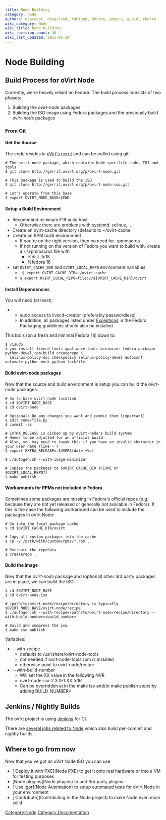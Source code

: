 ```yaml
---
title: Node Building
category: node
authors: dcaroest, dougsland, fabiand, mburns, pmyers, quaid, rbarry
wiki_category: Node
wiki_title: Node Building
wiki_revision_count: 36
wiki_last_updated: 2015-01-28
---
```


# Node Building

## Build Process for oVirt Node

Currently, we're heavily reliant on Fedora. The build process consists of two phases:

1.  Building the *ovirt-node* packages
2.  Building the ISO image using Fedora packages and the previously build *ovirt-node* packages

### From Git

#### Get the Source

The code resides in [oVirt's gerrit](http://gerrit.ovirt.org/gitweb?p=ovirt-node.git;a=summary) and can be pulled using git:

    # The ovirt-node package, which contains Node specififc code, TUI and tools
    $ git clone http://gerrit.ovirt.org/p/ovirt-node.git

    # This package is used to build the ISO
    $ git clone http://gerrit.ovirt.org/p/ovirt-node-iso.git

    # Let's operate from this base
    $ export OVIRT_NODE_BASE=$PWD

#### Setup a Build Environment

*   Recommend minimum F18 build host
    -   Otherwise there are problems with systemd, selinux, ...
*   Create an ovirt-cache directory (defaults to ~/ovirt-cache
*   Create an RPM build environment
    -   If you're on the right version, then no need for .rpmmacros
    -   If not running on the version of Fedora you want to build with, create a ~/.rpmmacros file with
        -   %dist .fc18
        -   %fedora 18
*   set `OVIRT_CACHE_DIR` and `OVIRT_LOCAL_REPO` environment variables
    -   ` $ export OVIRT_CACHE_DIR=~/ovirt-cache`
    -   ` $ export OVIRT_LOCAL_REPO=file://${OVIRT_CACHE_DIR}/ovirt `

#### Install Dependencies

You will need (at least):

*   -   sudo access to livecd-creator (preferably passwordless)
    -   In addition, all packages listed under [Exceptions](http://fedoraproject.org/wiki/Packaging:Guidelines#Exceptions_2) in the Fedora Packaging guidelines should also be installed.

This boils (on a fresh and minimal Fedora 18) down to:

    $ visudo
    $ yum install livecd-tools appliance-tools-minimizer fedora-packager python-devel rpm-build createrepo \
      selinux-policy-doc checkpolicy selinux-policy-devel autoconf automake python-mock python-lockfile

#### Build ovirt-node packages

Now that the source and build environment is setup you can build the *ovirt-node* packages:

    # Go to base ovirt-node location
    $ cd $OVIRT_NODE_BASE
    $ cd ovirt-node

    # Optional: Do any changes you want and commit them (important)
    $ edit some/file.py
    $ commit -as

    # EXTRA_RELEASE is picked up by ovirt-node's build system
    # Needs to be adjusted for an official build
    # Also, you may need to tweak this if you have an invalid character in your user name (like - )
    $ export EXTRA_RELEASE=.$USER$(date +%s)

    $ ./autogen.sh --with-image-minimizer

    # Copies the packages to $OVIRT_CACHE_DIR (FIXME or $OVIRT_LOCAL_REPO?)
    $ make publish

#### Workarounds for RPMs not included in Fedora

Sometimes some packages are missing in Fedora's official repos (e.g. because they are not yet released or generally not available in Fedora). If this is the case the following workaround can be used to include the packages in oVirt Node:

    # Go into the local package cache
    $ cd $OVIRT_CACHE_DIR/ovirt

    # Copy all custom packages into the cache
    $ cp -v /path/with/custom/rpms/*.rpm .

    # Recreate the repodata
    $ createrepo .

#### Build the image

Now that the *ovirt-node* package and (optional) other 3rd party packages are in place, we can build the ISO:

    $ cd $OVIRT_NODE_BASE
    $ cd ovirt-node-iso

    # /path/to/ovirt-node/recipe/directory is typically $OVIRT_NODE_BASE/ovirt-node/recipe
    $ ./autogen.sh --with-recipe=/path/to/ovirt-node/recipe/directory --with-build-number=<build_number>

    # Build and compress the iso
    $ make iso publish

Variables:

*   --with-recipe
    -   defaults to /usr/share/ovirt-node-tools
    -   not needed if ovirt-node-tools rpm is installed
    -   otherwise point to ovirt-node/recipe
*   --with-build-number
    -   Will set the XX value in the following NVR
    -   ovirt-node-iso-2.3.0-1.XX.fc16
    -   Can be overridden at in the make iso and/or make publish steps by adding BUILD_NUMBER=<buildnumber>

## Jenkins / Nightly Builds

The oVirt project is using [Jenkins](http://www.jenkins-ci.org) for CI.

There are [several jobs related to Node](http://jenkins.ovirt.org/view/ovirt_node/) which also build per-commit and nightly builds.

## Where to go from now

Now that you've got an oVirt Node ISO you can use

*   [ Deploy it with PXE](Node PXE) to get it onto real hardware or into a VM for testing purposes
*   [Node plugins](Node plugins) to add 3rd party plugins
*   [ Use igor](Node Automation) to setup automated tests for oVirt Node in your environment
*   [ Contribute](Contributing to the Node project) to make Node even more solid

<Category:Node> <Category:Documentation>
